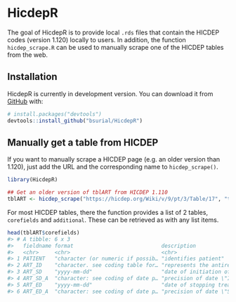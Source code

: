 
<!-- README.md is generated from README.Rmd. Please edit that file -->

# HicdepR

<!-- badges: start -->

<!-- badges: end -->

The goal of HicdepR is to provide local `.rds` files that contain the
HICDEP codes (version 1.120) locally to users. In addition, the function
`hicdep_scrape.R` can be used to manually scrape one of the HICDEP
tables from the web.

## Installation

HicdepR is currently in development version. You can download it from
[GitHub](https://github.com/) with:

``` r
# install.packages("devtools")
devtools::install_github("bsurial/HicdepR")
```

## Manually get a table from HICDEP

If you want to manually scrape a HICDEP page (e.g. an older version than
1.120), just add the URL and the corresponding name to
`hicdep_scrape()`.

``` r
library(HicdepR)

## Get an older version of tblART from HICDEP 1.110
tblART <- hicdep_scrape("https://hicdep.org/Wiki/v/9/pt/3/Table/17", "tblART")
```

For most HICDEP tables, there the function provides a list of 2 tables,
`corefields` and `additional`. These can be retrieved as with any list
items.

``` r
head(tblART$corefields)
#> # A tibble: 6 x 3
#>   fieldname format                            description                       
#>   <chr>     <chr>                             <chr>                             
#> 1 PATIENT   "character (or numeric if possib… "identifies patient"              
#> 2 ART_ID    "character. see coding table for… "represents the antiretroviral tr…
#> 3 ART_SD    "yyyy-mm-dd"                      "date of initiation of treatment" 
#> 4 ART_SD_A  "character: see coding of date p… "precision of date \"Initiation o…
#> 5 ART_ED    "yyyy-mm-dd"                      "date of stopping treatment"      
#> 6 ART_ED_A  "character: see coding of date p… "precision of date \"Stopping of …
```
